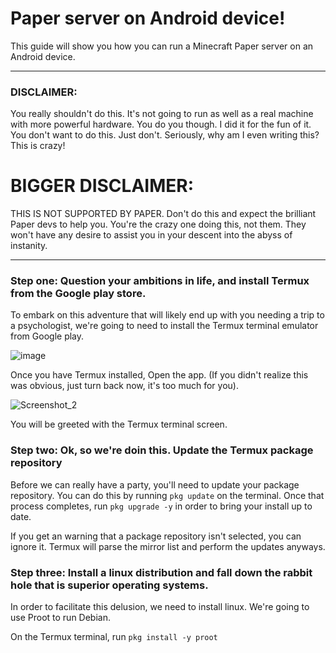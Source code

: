 # Paper server on Android device!

This guide will show you how you can run a Minecraft Paper server on an Android device.

----------------

### DISCLAIMER: 
You really shouldn't do this. It's not going to run as well as a real machine with more powerful hardware. You do you though. I did it for the fun of it. You don't want to do this. Just don't. Seriously, why am I even writing this? This is crazy!

# BIGGER DISCLAIMER: 
THIS IS NOT SUPPORTED BY PAPER. Don't do this and expect the brilliant Paper devs to help you. You're the crazy one doing this, not them. They won't have any desire to assist you in your descent into the abyss of instanity.

----------------

### Step one: Question your ambitions in life, and install Termux from the Google play store.

To embark on this adventure that will likely end up with you needing a trip to a psychologist, we're going to need to install the Termux terminal emulator from Google play.

![image](https://github.com/Jadan1213/paper_on_android/assets/68805162/d51d4c7c-bc65-44d3-ab78-6074541c2ed8)

Once you have Termux installed, Open the app. (If you didn't realize this was obvious, just turn back now, it's too much for you).

![Screenshot_2](https://github.com/Jadan1213/paper_on_android/assets/68805162/9d1691d6-4e3c-4a99-a6b3-aae5bd46ae0d)

You will be greeted with the Termux terminal screen.

### Step two: Ok, so we're doin this. Update the Termux package repository

Before we can really have a party, you'll need to update your package repository. You can do this by running ```pkg update``` on the terminal. Once that process completes, run ```pkg upgrade -y``` in order to bring your install up to date.

If you get an warning that a package repository isn't selected, you can ignore it. Termux will parse the mirror list and perform the updates anyways.

### Step three: Install a linux distribution and fall down the rabbit hole that is superior operating systems.

In order to facilitate this delusion, we need to install linux. We're going to use Proot to run Debian.

On the Termux terminal, run ```pkg install -y proot```
